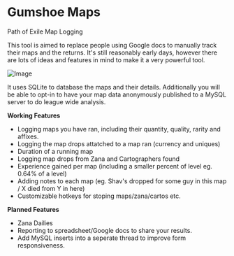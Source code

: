 # Gumshoe Maps
Path of Exile Map Logging

This tool is aimed to replace people using Google docs to manually track their maps and the returns. It's still reasonably early days, however there are lots of ideas and features in mind to make it a very powerful tool.

![Image](http://i.imgur.com/3JssJGY.png)

It uses SQLite to database the maps and their details. Additionally you will be able to opt-in to have your map data anonymously published to a MySQL server to do league wide analysis.

**Working Features**
- Logging maps you have ran, including their quantity, quality, rarity and affixes.
- Logging the map drops attatched to a map ran (currency and uniques)
- Duration of a running map
- Logging map drops from Zana and Cartographers found
- Experience gained per map (including a smaller percent of level eg. 0.64% of a level)
- Adding notes to each map (eg. Shav's dropped for some guy in this map / X died from Y in here)
- Customizable hotkeys for stoping maps/zana/cartos etc.

**Planned Features**
- Zana Dailies
- Reporting to spreadsheet/Google docs to share your results.
- Add MySQL inserts into a seperate thread to improve form responsiveness.
